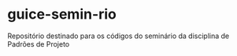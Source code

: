 # guice-semin-rio
Repositório destinado para os códigos do seminário da disciplina de Padrões de Projeto
